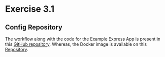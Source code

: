 # Exercise 3.1

## Config Repository

The workflow along with the code for the Example Express App is present in this [GitHub repository](https://github.com/NightWalker7558/DevOpsWithDockerExpressApp). Whereas, the Docker image is available on this [Repository](https://hub.docker.com/repository/docker/nightwalker7558/express-app/general).
